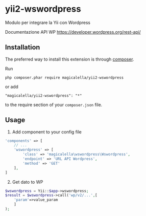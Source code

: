 # yii2-wswordpress
 Modulo per integrare la  Yii con Wordpress
 
 Documentazione API WP
 https://developer.wordpress.org/rest-api/
 
 Installation
 ------------
 
 The preferred way to install this extension is through [composer](http://getcomposer.org/download/).
 
 Run
 
 ```
 php composer.phar require magicalella/yii2-wswordpress 
 ```
 
 or add
 
 ```
 "magicalella/yii2-wswordpress": "*"
 ```
 
 to the require section of your `composer.json` file.
 
 Usage
 -----
 
 1. Add component to your config file
 ```php
 'components' => [
     // ...
     'wswordpress' => [
         'class' => 'magicalella\wswordpress\Wswordpress',
         'endpoint' => 'URL API Wordpress',
         'method' => 'GET'
     ],
 ]
 ```
 
 2. Get dato to WP
 ```php
 $wswordpress = Yii::$app->wswordpress;
 $result = $wswordpress->call('wp/v2/...',[
     'param'=>value_param
     ]
 );
 ```
 
